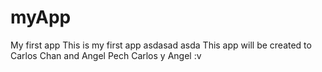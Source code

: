 # myApp
My first app
This is my first app
asdasad
asda
This app will be created to Carlos Chan and Angel Pech
Carlos y Angel :v
